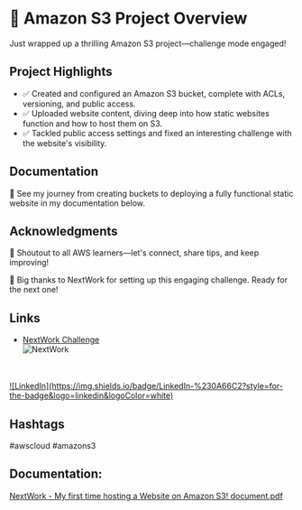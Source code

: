 # 🚀 Amazon S3 Project Overview

Just wrapped up a thrilling Amazon S3 project—challenge mode engaged!

## Project Highlights
- ✅ Created and configured an Amazon S3 bucket, complete with ACLs, versioning, and public access.
- ✅ Uploaded website content, diving deep into how static websites function and how to host them on S3.
- ✅ Tackled public access settings and fixed an interesting challenge with the website's visibility.

## Documentation
📸 See my journey from creating buckets to deploying a fully functional static website in my documentation below.

## Acknowledgments
📢 Shoutout to all AWS learners—let's connect, share tips, and keep improving!

🙏 Big thanks to NextWork for setting up this engaging challenge. Ready for the next one!

## Links

- [NextWork Challenge](https://link.nextwork.org/linkedin)  
  ![NextWork](https://img.shields.io/badge/NextWork-%23000000?style=for-the-badge&logo=nextwork&logoColor=white)

<br>  
<br>  

<a href="https://www.linkedin.com/*random txt*/UID-*Number*">
  ![LinkedIn](https://img.shields.io/badge/LinkedIn-%230A66C2?style=for-the-badge&logo=linkedin&logoColor=white)
</a>

## Hashtags
#awscloud #amazons3

## Documentation:

[NextWork - My first time hosting a Website on Amazon S3! document.pdf](https://github.com/user-attachments/files/17460439/NextWork.-.My.first.time.hosting.a.Website.on.Amazon.S3.document.pdf)


